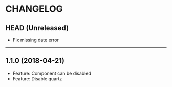 CHANGELOG
=========

## HEAD (Unreleased)
* Fix missing date error

--------------------

## 1.1.0 (2018-04-21)
* Feature: Component can be disabled
* Feature: Disable quartz

